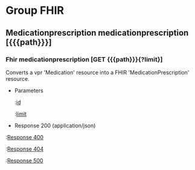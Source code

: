 # Group FHIR

## Medicationprescription medicationprescription [{{{path}}}]

### Fhir medicationprescription [GET {{{path}}}{?limit}]

Converts a vpr 'Medication' resource into a FHIR 'MedicationPrescription' resource.

+ Parameters

    :[id]({{{common}}}/parameters/fhir.id.md)

    :[limit]({{{common}}}/parameters/limit.md)


+ Response 200 (application/json)

:[Response 400]({{{common}}}/responses/400.md)

:[Response 404]({{{common}}}/responses/404.md)

:[Response 500]({{{common}}}/responses/500.md)

